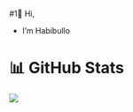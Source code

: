 #1👋 Hi,
- I’m Habibullo 


# 📊 GitHub Stats
![](https://github-readme-stats.vercel.app/api?username=Khab1bull0&show_icons=true&theme=transparent)</br>
  

